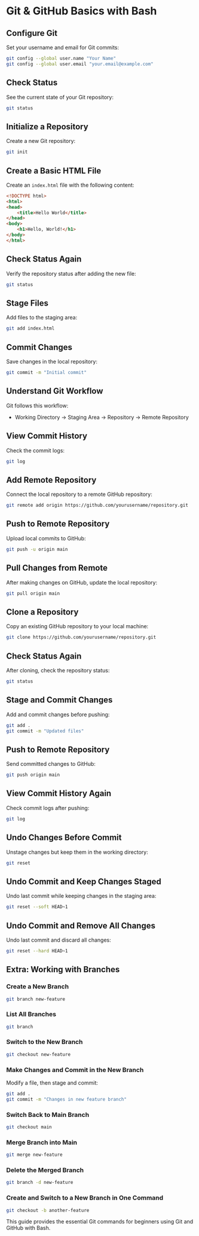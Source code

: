 # Git & GitHub Basics with Bash

## Configure Git
Set your username and email for Git commits:
```bash
git config --global user.name "Your Name"
git config --global user.email "your.email@example.com"
```

## Check Status
See the current state of your Git repository:
```bash
git status
```

## Initialize a Repository
Create a new Git repository:
```bash
git init
```

## Create a Basic HTML File
Create an `index.html` file with the following content:
```html
<!DOCTYPE html>
<html>
<head>
    <title>Hello World</title>
</head>
<body>
    <h1>Hello, World!</h1>
</body>
</html>
```

## Check Status Again
Verify the repository status after adding the new file:
```bash
git status
```

## Stage Files
Add files to the staging area:
```bash
git add index.html
```

## Commit Changes
Save changes in the local repository:
```bash
git commit -m "Initial commit"
```

## Understand Git Workflow
Git follows this workflow:
- Working Directory → Staging Area → Repository → Remote Repository

## View Commit History
Check the commit logs:
```bash
git log
```

## Add Remote Repository
Connect the local repository to a remote GitHub repository:
```bash
git remote add origin https://github.com/yourusername/repository.git
```

## Push to Remote Repository
Upload local commits to GitHub:
```bash
git push -u origin main
```

## Pull Changes from Remote
After making changes on GitHub, update the local repository:
```bash
git pull origin main
```

## Clone a Repository
Copy an existing GitHub repository to your local machine:
```bash
git clone https://github.com/yourusername/repository.git
```

## Check Status Again
After cloning, check the repository status:
```bash
git status
```

## Stage and Commit Changes
Add and commit changes before pushing:
```bash
git add .
git commit -m "Updated files"
```

## Push to Remote Repository
Send committed changes to GitHub:
```bash
git push origin main
```

## View Commit History Again
Check commit logs after pushing:
```bash
git log
```

## Undo Changes Before Commit
Unstage changes but keep them in the working directory:
```bash
git reset
```

## Undo Commit and Keep Changes Staged
Undo last commit while keeping changes in the staging area:
```bash
git reset --soft HEAD~1
```

## Undo Commit and Remove All Changes
Undo last commit and discard all changes:
```bash
git reset --hard HEAD~1
```

## Extra: Working with Branches
### Create a New Branch
```bash
git branch new-feature
```

### List All Branches
```bash
git branch
```

### Switch to the New Branch
```bash
git checkout new-feature
```

### Make Changes and Commit in the New Branch
Modify a file, then stage and commit:
```bash
git add .
git commit -m "Changes in new feature branch"
```

### Switch Back to Main Branch
```bash
git checkout main
```

### Merge Branch into Main
```bash
git merge new-feature
```

### Delete the Merged Branch
```bash
git branch -d new-feature
```

### Create and Switch to a New Branch in One Command
```bash
git checkout -b another-feature
```

This guide provides the essential Git commands for beginners using Git and GitHub with Bash.
